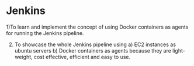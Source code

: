 # Jenkins


1)To learn and implement the concept of using Docker containers as agents for running the Jenkins pipeline.

2) To showcase the whole Jenkins pipeline using
   a) EC2 instances as ubuntu servers
   b) Docker containers as agents because they are light-weight, cost effective, efficient and easy to use.
